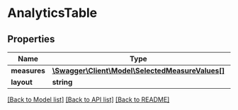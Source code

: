 # AnalyticsTable

## Properties
Name | Type | Description | Notes
------------ | ------------- | ------------- | -------------
**measures** | [**\Swagger\Client\Model\SelectedMeasureValues[]**](SelectedMeasureValues.md) |  | 
**layout** | **string** |  | 

[[Back to Model list]](../README.md#documentation-for-models) [[Back to API list]](../README.md#documentation-for-api-endpoints) [[Back to README]](../README.md)


